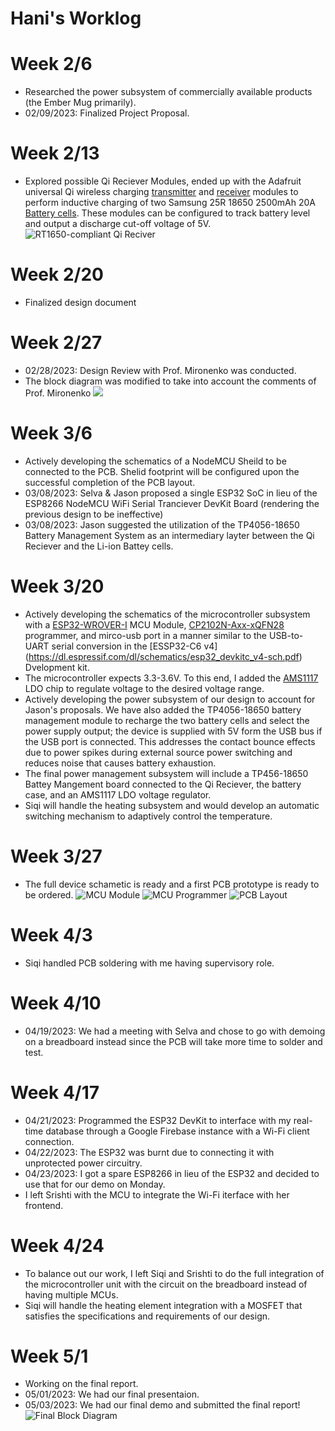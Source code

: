 # Hani's Worklog

# Week 2/6  
- Researched the power subsystem of commercially available products (the Ember Mug primarily).   
- 02/09/2023: Finalized Project Proposal.

# Week 2/13  
- Explored possible Qi Reciever Modules, ended up with the Adafruit universal Qi wireless charging [transmitter](https://www.adafruit.com/product/2162) and [receiver](https://www.adafruit.com/product/1901) modules to perform inductive charging of two Samsung 25R 18650 2500mAh 20A [Battery cells](https://www.18650batterystore.com/products/samsung-25r-18650?utm_campaign=859501437&utm_source=g_c&utm_medium=cpc&utm_content=201043132925&utm_term=_&adgroupid=43081474946&gclid=CjwKCAiA0JKfBhBIEiwAPhZXD4K0buQB4llCTCdtCz7RvFwBTh2EiDKCG829OV8GOinTmFSQxTqOxBoCbw0QAvD_BwE). These modules can be configured to track battery level and output a discharge cut-off voltage of 5V. 
![RT1650-compliant Qi Reciver](./figures/RT1650-compliant-QiReciever-02-17-2023.png)

# Week 2/20  
- Finalized design document

# Week 2/27  
- 02/28/2023: Design Review with Prof. Mironenko was conducted.
- The block diagram was modified to take into account the comments of Prof. Mironenko 
![](./figures/block-diagram-03-02-2023.png)

# Week 3/6
- Actively developing the schematics of a NodeMCU Sheild to be connected to the PCB. Shelid footprint will be configured upon the successful completion of the PCB layout.   
- 03/08/2023: Selva & Jason proposed a single ESP32 SoC in lieu of the ESP8266 NodeMCU WiFi Serial Tranciever DevKit Board (rendering the previous design to be ineffective)
- 03/08/2023: Jason suggested the utilization of the TP4056-18650 Battery Management System as an intermediary layter between the Qi Reciever and the Li-ion Battey cells.  

# Week 3/20 
- Actively developing the schematics of the microcontroller subsystem with a [ESP32-WROVER-I](https://www.espressif.com/sites/default/files/documentation/esp32-wrover-e_esp32-wrover-ie_datasheet_en.pdf) MCU Module, [CP2102N-Axx-xQFN28](https://www.silabs.com/documents/public/data-sheets/cp2102n-datasheet.pdf) programmer, and mirco-usb port in a manner similar to the USB-to-UART serial conversion in the [ESSP32-C6 v4] (https://dl.espressif.com/dl/schematics/esp32_devkitc_v4-sch.pdf) Dvelopment kit. 
- The microcontroller expects 3.3-3.6V. To this end, I added the [AMS1117]([AMS1117](http://www.advanced-monolithic.com/pdf/ds1117.pdf)) LDO chip to regulate voltage to the desired voltage range.  
- Actively developing the power subsystem of our design to account for Jason's proposals. We have also added the TP4056-18650 battery management module to recharge the two battery cells and select the power supply output; the device is supplied with 5V form the USB bus if the USB port is connected. This addresses the contact bounce effects due to power spikes during external source power switching and reduces noise that causes battery exhaustion.
- The final power management subsystem will include a TP456-18650 Battey Mangement board connected to the Qi Reciever, the battery case, and an AMS1117 LDO voltage regulator.
- Siqi will handle the heating subsystem and would develop an automatic switching mechanism to adaptively control the temperature. 


# Week 3/27 
- The full device schametic is ready and a first PCB prototype is ready to be ordered.
![MCU Module](./figures/mcu-module-03-25-2023.png)
![MCU Programmer](./figures/mcu-programmer-03-25-2023.png)
![PCB Layout](./figures/pcb-v1-03-26-2023.png)

# Week 4/3
- Siqi handled PCB soldering with me having supervisory role.  

# Week 4/10
- 04/19/2023: We had a meeting with Selva and chose to go with demoing on a breadboard instead since the PCB will take more time to solder and test. 

# Week 4/17
- 04/21/2023: Programmed the ESP32 DevKit to interface with my real-time database through a Google Firebase instance with a Wi-Fi client connection.
- 04/22/2023: The ESP32 was burnt due to connecting it with unprotected power circuitry.
- 04/23/2023: I got a spare ESP8266 in lieu of the ESP32 and decided to use that for our demo on Monday.
- I left Srishti with the MCU to integrate the Wi-Fi iterface with her frontend. 

# Week 4/24
- To balance out our work, I left Siqi and Srishti to do the full integration of the microcontroller unit with the circuit on the breadboard instead of having multiple MCUs. 
- Siqi will handle the heating element integration with a MOSFET that satisfies the specifications and requirements of our design. 

# Week 5/1
 - Working on the final report.
 - 05/01/2023: We had our final presentaion.
 - 05/03/2023: We had our final demo and submitted the final report!
![Final Block Diagram](./figures/final-block-diagram-05-03-2023.png)



